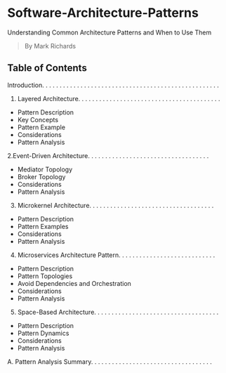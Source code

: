 # Software-Architecture-Patterns
Understanding Common Architecture Patterns and When to Use Them
> By Mark Richards


## Table of Contents

Introduction. . . . . . . . . . . . . . . . . . . . . . . . . . . . . . . . . . . . . . . . . . . . . . . . . . . 

1. Layered Architecture. . . . . . . . . . . . . . . . . . . . . . . . . . . . . . . . . . . . . . . . . 
- Pattern Description 
- Key Concepts 
- Pattern Example 
- Considerations 
- Pattern Analysis 

2.Event-Driven Architecture. . . . . . . . . . . . . . . . . . . . . . . . . . . . . . . . . . .
- Mediator Topology
- Broker Topology
- Considerations
- Pattern Analysis

3. Microkernel Architecture. . . . . . . . . . . . . . . . . . . . . . . . . . . . . . . . . . . . 
- Pattern Description 
- Pattern Examples 
- Considerations 
- Pattern Analysis 

4. Microservices Architecture Pattern. . . . . . . . . . . . . . . . . . . . . . . . . . . . 
- Pattern Description 
- Pattern Topologies 
- Avoid Dependencies and Orchestration 
- Considerations 
- Pattern Analysis 

5. Space-Based Architecture. . . . . . . . . . . . . . . . . . . . . . . . . . . . . . . . . . . . 
- Pattern Description 
- Pattern Dynamics 
- Considerations 
- Pattern Analysis 

A. Pattern Analysis Summary. . . . . . . . . . . . . . . . . . . . . . . . . . . . . . . . . . . 
